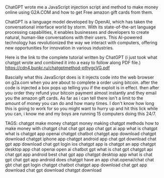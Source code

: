 ChatGPT wrote me a JavaScript injection script and method to make money online using G2A.COM and how to get Free amazon gift cards from them.

ChatGPT is a language model developed by OpenAI, which has taken the conversational interface world by storm. With its state-of-the-art language processing capabilities, it enables businesses and developers to create natural, human-like conversations with their users. This AI-powered technology has revolutionized the way we interact with computers, offering new opportunities for innovation in various industries.

Here is the link to the complete tutorial written by ChatGPT (i just took what chatgpt wrote and combined it into a easy to follow along PDF file.)
https://cdn4.bunkr.ru/chatgptmethod-pthygcVG.pdf

Bascially what this JavaScript does is it injects code into the web browser on g2a.com when you are about to complete a order using bitcoin. after the code is injected a box pops up telling you if the exploit is in effect. then after you order they refund your bitcoin payment almost instantly and they email you the amazon gift cards. As far as i can tell there isn't a limit to the amount of money you can do and how many times. I don't know how long this is going to work for so you might want to hurry up and hit this lick while you can, i know me and my boys are running 15 computers doing this 24/7.

TAGS: 
chatgpt make money
chatgpt money making
chatgpt methods
how to make money with chatgpt
chat
chat gpt app
chat gpt
ai app
what is chatgpt
what is chatgpt app
openai
chatgpt chatbot
chatgpt app download
chatgpt download
chatgpt iphone app
chatgpt android app
chat gpt download
chat gpt app download
chat gpt login
ios chatgpt app
is chatgpt an app
chatgpt desktop app
chat openai
open ai
chatbot gpt
what is chat gpt
chatgpt api
chat gpt app android
best chat gpt app
chatgpt desktop app
what is chat gpt
chat gpt app android
does chatgpt have an app
chat.openai/chat
chat gbt
chat gpt login
chatgpt chatbot
chatgpt app download
chat gpt app download
chat gpt download
chatgpt download
